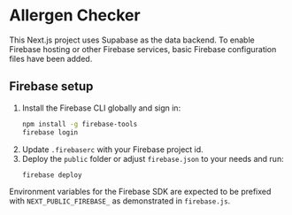 # Allergen Checker

This Next.js project uses Supabase as the data backend. To enable Firebase hosting or other Firebase services, basic Firebase configuration files have been added.

## Firebase setup
1. Install the Firebase CLI globally and sign in:
   ```bash
   npm install -g firebase-tools
   firebase login
   ```
2. Update `.firebaserc` with your Firebase project id.
3. Deploy the `public` folder or adjust `firebase.json` to your needs and run:
   ```bash
   firebase deploy
   ```

Environment variables for the Firebase SDK are expected to be prefixed with `NEXT_PUBLIC_FIREBASE_` as demonstrated in `firebase.js`.
